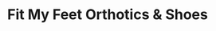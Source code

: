 ---
title: "Fit My Feet Orthotics & Shoes"
url: /rapid-city/fit-my-feet-orthotics-and-shoes/
shop: shoes
---